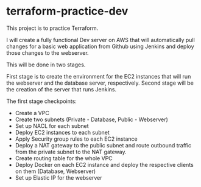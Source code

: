 # terraform-practice-dev

This project is to practice Terraform. 

I will create a fully functional Dev server on AWS that will automatically pull changes for a basic web application from Github using Jenkins and deploy those changes to the webserver. 

This will be done in two stages.

First stage is to create the environment for the EC2 instances that will run the webserver and the database server, respectively. 
Second stage will be the creation of the server that runs Jenkins. 

The first stage checkpoints: 

- Create a VPC
- Create two subnets (Private - Database, Public - Webserver)
- Set up NACL for each subnet
- Deploy EC2 instances to each subnet
- Apply Security group rules to each EC2 instance
- Deploy a NAT gateway to the public subnet and route outbound traffic from the private subnet to the NAT gateway. 
- Create routing table for the whole VPC
- Deploy Docker on each EC2 instance and deploy the respective clients on them (Database, Webserver)
- Set up Elastic IP for the webserver

